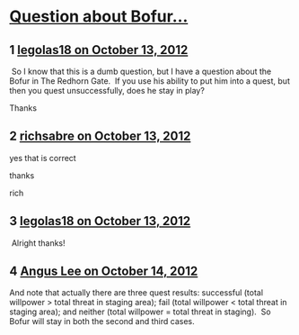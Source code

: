 # [Question about Bofur…](https://community.fantasyflightgames.com/topic/72696-question-about-bofur%E2%80%A6/)

## 1 [legolas18 on October 13, 2012](https://community.fantasyflightgames.com/topic/72696-question-about-bofur%E2%80%A6/?do=findComment&comment=709021)

 So I know that this is a dumb question, but I have a question about the Bofur in The Redhorn Gate.  If you use his ability to put him into a quest, but then you quest unsuccessfully, does he stay in play?

Thanks

## 2 [richsabre on October 13, 2012](https://community.fantasyflightgames.com/topic/72696-question-about-bofur%E2%80%A6/?do=findComment&comment=709030)

yes that is correct

thanks

rich

## 3 [legolas18 on October 13, 2012](https://community.fantasyflightgames.com/topic/72696-question-about-bofur%E2%80%A6/?do=findComment&comment=709091)

 Alright thanks!

## 4 [Angus Lee on October 14, 2012](https://community.fantasyflightgames.com/topic/72696-question-about-bofur%E2%80%A6/?do=findComment&comment=709489)

And note that actually there are three quest results: successful (total willpower > total threat in staging area); fail (total willpower < total threat in staging area); and neither (total willpower = total threat in staging).  So Bofur will stay in both the second and third cases.

